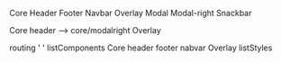 

Core
	Header
	Footer
	Navbar
Overlay
	Modal
	Modal-right
	Snackbar


Core
	header --> core/modalright
	<modal-right></modal-right>
Overlay


routing
	' '
	listComponents
		Core
			header
			footer
			nabvar
		Overlay
  	listStyles